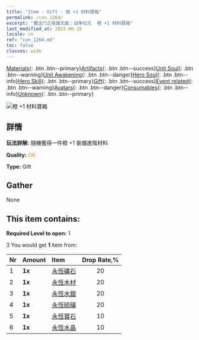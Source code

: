 ```yaml
---
title: "Item - Gift - 橙 +1 材料寶箱"
permalink: /con_1264/
excerpt: "魔法门之英雄无敌：战争纪元  橙 +1 材料寶箱"
last_modified_at: 2021-06-15
locale: cn
ref: "con_1264.md"
toc: false
classes: wide
---
```

 [Materials](/ItemsCN/){: .btn .btn--primary}[Artifacts](/ItemsCN/Artifacts/){: .btn .btn--success}[Unit Soul](/ItemsCN/UnitSoul/){: .btn .btn--warning}[Unit Awakening](/ItemsCN/UnitAwakening/){: .btn .btn--danger}[Hero Soul](/ItemsCN/HeroSoul/){: .btn .btn--info}[Hero Skill](/ItemsCN/HeroSkill/){: .btn .btn--primary}[Gift](/ItemsCN/Gift/){: .btn .btn--success}[Event related](/ItemsCN/Events/){: .btn .btn--warning}[Avatars](/ItemsCN/Avatars/){: .btn .btn--danger}[Consumables](/ItemsCN/Consumables/){: .btn .btn--info}[Unknown](/ItemsCN/Unknown/){: .btn .btn--primary}

 ![橙 +1 材料寶箱](/images/t/i_304002.png)

## 詳情
 **玩法詳解:** 隨機獲得一件橙 +1 裝備進階材料

 **Quality:** <span style="color: #FF8C00">OK</span>

 **Type:** Gift

## Gather

  None

## This item contains:

 **Required Level to open:** 1

 3 You would get **1** item  from:

  | Nr | Amount |     Item    | Drop Rate,% |
  |:---|:-------|:------------|:---------:|
  | 1 |  **1x** | [永恆礦石](/cn/Items/mat_68/) | 20 | 
  | 2 |  **1x** | [永恆木材](/cn/Items/mat_69/) | 20 | 
  | 3 |  **1x** | [永恆水銀](/cn/Items/mat_70/) | 20 | 
  | 4 |  **1x** | [永恆硫磺](/cn/Items/mat_71/) | 20 | 
  | 5 |  **1x** | [永恆寶石](/cn/Items/mat_72/) | 10 | 
  | 6 |  **1x** | [永恆水晶](/cn/Items/mat_73/) | 10 | 
